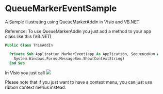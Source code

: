 # QueueMarkerEventSample
A Sample illustrating using QueueMarkerAddin in VIsio and VB.NET

Reference:
To use QueueMarkerAddin you just add a method to your app class like this (VB.NET)

```vb
Public Class ThisAddIn

  Private Sub Application_MarkerEvent(app As Application, SequenceNum As Integer, ContextString As String) Handles Application.MarkerEvent
    System.Windows.Forms.MessageBox.Show(ContextString)
  End Sub
```

In Visio you just call
![](https://i.paste.pics/613b20f0da638a4f63a2669e22cd04b7.png)

Please note that if you just want to have a context menu, you can just use ribbon context menus instead.
